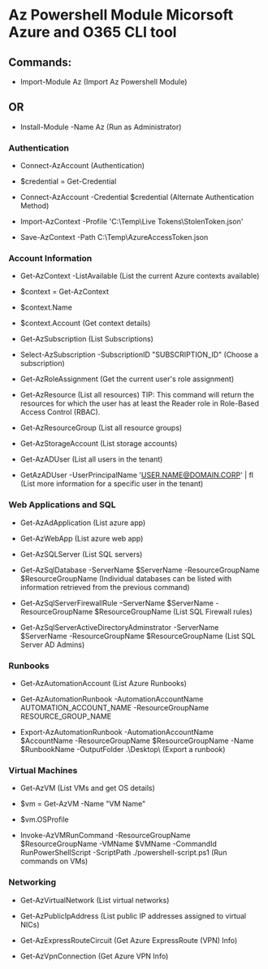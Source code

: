 # Az Powershell Module Micorsoft Azure and O365 CLI tool

## Commands:

 - Import-Module Az (Import Az Powershell Module)

## OR 

 - Install-Module  -Name Az (Run as Administrator)

### Authentication

 - Connect-AzAccount (Authentication)

 - $credential = Get-Credential

 - Connect-AzAccount -Credential $credential (Alternate Authentication Method)

 - Import-AzContext -Profile 'C:\Temp\Live Tokens\StolenToken.json'

 - Save-AzContext -Path C:\Temp\AzureAccessToken.json

### Account Information

 - Get-AzContext -ListAvailable (List the current Azure contexts available)

 - $context = Get-AzContext

 - $context.Name

 - $context.Account (Get context details)

 - Get-AzSubscription (List Subscriptions)

 - Select-AzSubscription -SubscriptionID "SUBSCRIPTION_ID" (Choose a subscription)

 - Get-AzRoleAssignment (Get the current user's role assignment)

 - Get-AzResource (List all resources) TIP: This command will return the resources for which the user has at least the Reader role in Role-Based Access Control (RBAC).

 - Get-AzResourceGroup (List all resource groups)

 - Get-AzStorageAccount (List storage accounts)

 - Get-AzADUser (List all users in the tenant)

 - GetAzADUser -UserPrincipalName 'USER.NAME@DOMAIN.CORP' | fl (List more information for a specific user in the tenant)

### Web Applications and SQL

 - Get-AzAdApplication (List azure app)

 - Get-AzWebApp (List azure web app)

 - Get-AzSQLServer (List SQL servers)

 - Get-AzSqlDatabase -ServerName $ServerName -ResourceGroupName $ResourceGroupName (Individual databases can be listed with information retrieved from the previous command)

 - Get-AzSqlServerFirewallRule –ServerName $ServerName -ResourceGroupName $ResourceGroupName (List SQL Firewall rules)

 - Get-AzSqlServerActiveDirectoryAdminstrator -ServerName $ServerName -ResourceGroupName $ResourceGroupName (List SQL Server AD Admins)

### Runbooks

 - Get-AzAutomationAccount (List Azure Runbooks)

 - Get-AzAutomationRunbook -AutomationAccountName AUTOMATION_ACCOUNT_NAME -ResourceGroupName RESOURCE_GROUP_NAME

 - Export-AzAutomationRunbook -AutomationAccountName $AccountName -ResourceGroupName $ResourceGroupName -Name $RunbookName -OutputFolder .\Desktop\ (Export a runbook)

### Virtual Machines

- Get-AzVM (List VMs and get OS details)

- $vm = Get-AzVM -Name "VM Name"

 - $vm.OSProfile

 - Invoke-AzVMRunCommand -ResourceGroupName $ResourceGroupName -VMName $VMName -CommandId RunPowerShellScript -ScriptPath ./powershell-script.ps1 (Run commands on VMs)

### Networking

 - Get-AzVirtualNetwork (List virtual networks)

 - Get-AzPublicIpAddress (List public IP addresses assigned to virtual NICs)

 - Get-AzExpressRouteCircuit (Get Azure ExpressRoute (VPN) Info)

 - Get-AzVpnConnection (Get Azure VPN Info)
